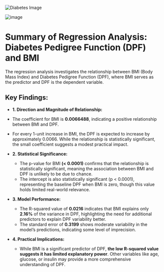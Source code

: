 ![Diabetes Image](https://github.com/user-attachments/assets/2d778d50-5542-49eb-883b-a214eb279c7d)

![image](https://github.com/user-attachments/assets/3c196be8-b27a-4e2f-b136-3ac511943eb6)


# Summary of Regression Analysis: Diabetes Pedigree Function (DPF) and BMI
The regression analysis investigates the relationship between BMI (Body Mass Index) and Diabetes Pedigree Function (DPF), where BMI serves as the predictor and DPF is the dependent variable.

## Key Findings:
-	**1. Direction and Magnitude of Relationship:**
  - The coefficient for BMI is **0.0066488**, indicating a positive relationship between BMI and DPF.
  - For every 1-unit increase in BMI, the DPF is expected to increase by approximately 0.0066. While the relationship is statistically significant, the small coefficient suggests a modest practical impact.
    
- **2.	Statistical Significance:**
  - The p-value for BMI **(< 0.0001)** confirms that the relationship is statistically significant, meaning the association between BMI and DPF is unlikely to be due to chance.
  - The intercept is also statistically significant (p < 0.0001), representing the baseline DPF when BMI is zero, though this value holds limited real-world relevance.
    
- **3.	Model Performance:**
  - The R-squared value of **0.0216** indicates that BMI explains only **2.16%** of the variance in DPF, highlighting the need for additional predictors to explain DPF variability better.
  - The standard error of **0.3199** shows moderate variability in the model’s predictions, indicating some level of imprecision.
    
- **4.	Practical Implications:**
  - While BMI is a significant predictor of DPF, **the low R-squared value suggests it has limited explanatory power**. Other variables like age, glucose, or insulin may provide a more comprehensive understanding of DPF.
